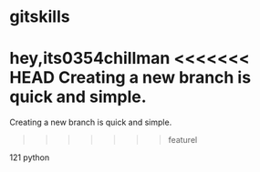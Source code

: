 # gitskills
hey,its0354chillman
<<<<<<< HEAD
Creating a new branch is quick and simple.
=======
Creating a new branch is quick and simple.
>>>>>>> featurel

121
python
